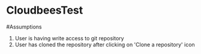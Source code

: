 # CloudbeesTest

#Assumptions
1. User is having write access to git repository
2. User has cloned the repository after clicking on 'Clone a repository' icon
